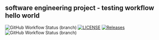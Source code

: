 ## software engineering project - testing workflow hello world 
![GitHub Workflow Status (branch)](https://img.shields.io/github/actions/workflow/status/coding-8122/sem2/main.yml?branch=main)
[![LICENSE](https://img.shields.io/github/license/coding-8122/sem2.svg?style=flat-square)](https://github.com/coding-8122/sem2/blob/main/LICENSE)
[![Releases](https://img.shields.io/github/release/coding-8122/sem2/all.svg?style=flat-square)](https://github.com/coding-8122/sem2/releases)
![GitHub Workflow Status (branch)](https://img.shields.io/github/actions/workflow/status/coding-8122/sem2/main.yml?branch=main)




